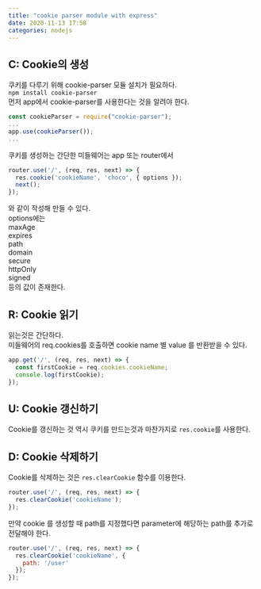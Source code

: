 ```yaml
---
title: "cookie parser module with express"
date: 2020-11-13 17:58
categories: nodejs
---
```

## C: Cookie의 생성

쿠키를 다루기 위해 cookie-parser 모듈 설치가 필요하다.  
`npm install cookie-parser`  
먼저 app에서 cookie-parser를 사용한다는 것을 알려야 한다.

```javascript
const cookieParser = require("cookie-parser");
...
app.use(cookieParser());
...
```

쿠키를 생성하는 간단한 미들웨어는 app 또는 router에서

```javascript
router.use('/', (req, res, next) => {
  res.cookie('cookieName', 'choco', { options });
  next();
});
```

와 같이 작성해 만들 수 있다.  
options에는  
maxAge  
expires  
path  
domain  
secure  
httpOnly  
signed  
등의 값이 존재한다.

## R: Cookie 읽기

읽는것은 간단하다.  
미들웨어의 req.cookies를 호출하면 cookie name 별 value 를 반환받을 수 있다.

```javascript
app.get('/', (req, res, next) => {
  const firstCookie = req.cookies.cookieName;
  console.log(firstCookie);
});
```

## U: Cookie 갱신하기

Cookie를 갱신하는 것 역시 쿠키를 만드는것과 마찬가지로 `res.cookie`를 사용한다.

## D: Cookie 삭제하기

Cookie를 삭제하는 것은 `res.clearCookie` 함수를 이용한다.

```javascript
router.use('/', (req, res, next) => {
  res.clearCookie('cookieName');
});
```

만약 cookie 를 생성할 때 path를 지정했다면 parameter에 해당하는 path를 추가로 전달해야 한다.

```javascript
router.use('/', (req, res, next) => {
  res.clearCookie('cookieName', {
    path: '/user'
  });
});
```
